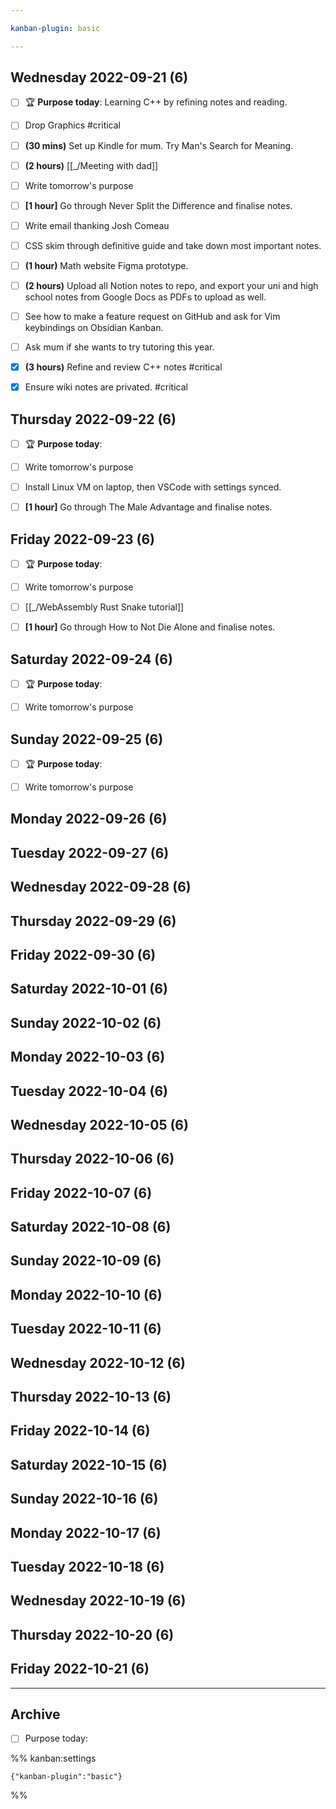 ```yaml
---

kanban-plugin: basic

---
```


## Wednesday 2022-09-21 (6)

- [ ] 🏆 **Purpose today**: Learning C++ by refining notes and reading.
- [ ] Drop Graphics #critical
- [ ] **(30 mins)** Set up Kindle for mum. Try Man's Search for Meaning.
- [ ] **(2 hours)** [[_/Meeting with dad]]
- [ ] Write tomorrow's purpose
- [ ] **[1 hour]** Go through Never Split the Difference and finalise notes.
- [ ] Write email thanking Josh Comeau
- [ ] CSS skim through definitive guide and take down most important notes.
- [ ] **(1 hour)** Math website Figma prototype.
- [ ] **(2 hours)** Upload all Notion notes to repo, and export your uni and high school notes from Google Docs as PDFs to upload as well.
- [ ] See how to make a feature request on GitHub and ask for Vim keybindings on Obsidian Kanban.
- [ ] Ask mum if she wants to try tutoring this year.
- [x] **(3 hours)** Refine and review C++ notes #critical
- [x] Ensure wiki notes are privated. #critical


## Thursday 2022-09-22 (6)

- [ ] 🏆 **Purpose today**:
- [ ] Write tomorrow's purpose
- [ ] Install Linux VM on laptop, then VSCode with settings synced.
- [ ] **[1 hour]** Go through The Male Advantage and finalise notes.


## Friday 2022-09-23 (6)

- [ ] 🏆 **Purpose today**:
- [ ] Write tomorrow's purpose
- [ ] [[_/WebAssembly Rust Snake tutorial]]
- [ ] **[1 hour]** Go through How to Not Die Alone and finalise notes.


## Saturday 2022-09-24 (6)

- [ ] 🏆 **Purpose today**:
- [ ] Write tomorrow's purpose


## Sunday 2022-09-25 (6)

- [ ] 🏆 **Purpose today**:
- [ ] Write tomorrow's purpose


## Monday 2022-09-26 (6)



## Tuesday 2022-09-27 (6)



## Wednesday 2022-09-28 (6)



## Thursday 2022-09-29 (6)



## Friday 2022-09-30 (6)



## Saturday 2022-10-01 (6)



## Sunday 2022-10-02 (6)



## Monday 2022-10-03 (6)



## Tuesday 2022-10-04 (6)



## Wednesday 2022-10-05 (6)



## Thursday 2022-10-06 (6)



## Friday 2022-10-07 (6)



## Saturday 2022-10-08 (6)



## Sunday 2022-10-09 (6)



## Monday 2022-10-10 (6)



## Tuesday 2022-10-11 (6)



## Wednesday 2022-10-12 (6)



## Thursday 2022-10-13 (6)



## Friday 2022-10-14 (6)



## Saturday 2022-10-15 (6)



## Sunday 2022-10-16 (6)



## Monday 2022-10-17 (6)



## Tuesday 2022-10-18 (6)



## Wednesday 2022-10-19 (6)



## Thursday 2022-10-20 (6)



## Friday 2022-10-21 (6)



***

## Archive

- [ ] Purpose today:

%% kanban:settings
```
{"kanban-plugin":"basic"}
```
%%